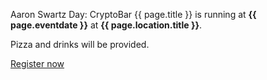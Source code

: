 
Aaron Swartz Day: CryptoBar {{ page.title }} is running at <b>{{ page.eventdate }}</b> at <b>{{ page.location.title }}</b>.

Pizza and drinks will be provided.

<div class="center"><a class="button" href="{{ page.rsvp_link }}">Register now</a></div>
